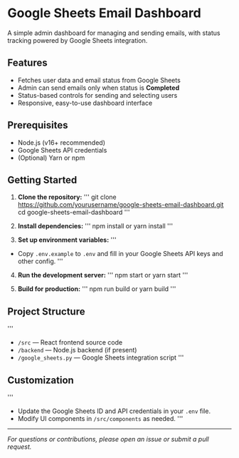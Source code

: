 # Google Sheets Email Dashboard

A simple admin dashboard for managing and sending emails, with status tracking powered by Google Sheets integration.

## Features

- Fetches user data and email status from Google Sheets
- Admin can send emails only when status is **Completed**
- Status-based controls for sending and selecting users
- Responsive, easy-to-use dashboard interface

## Prerequisites

- Node.js (v16+ recommended)
- Google Sheets API credentials
- (Optional) Yarn or npm

## Getting Started

1. **Clone the repository:**
'''
git clone https://github.com/yourusername/google-sheets-email-dashboard.git
cd google-sheets-email-dashboard
'''

2. **Install dependencies:**
'''
npm install
or
yarn install
'''

3. **Set up environment variables:**
'''
- Copy `.env.example` to `.env` and fill in your Google Sheets API keys and other config.
'''

4. **Run the development server:**
'''
npm start
or
yarn start
'''

5. **Build for production:**
'''
npm run build
or
yarn build
'''

## Project Structure
'''
- `/src` — React frontend source code
- `/backend` — Node.js backend (if present)
- `/google_sheets.py` — Google Sheets integration script
'''

## Customization
'''
- Update the Google Sheets ID and API credentials in your `.env` file.
- Modify UI components in `/src/components` as needed.
'''

---

*For questions or contributions, please open an issue or submit a pull request.*
